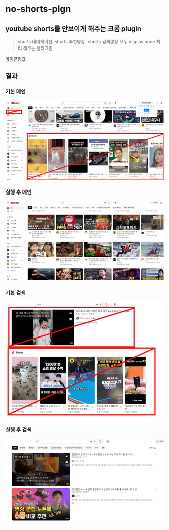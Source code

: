 # no-shorts-plgn

## youtube shorts를 안보이게 해주는 크롬 plugin
> shorts 네비게이션, shorts 추천영상, shorts 검색영상 모두 display none 처리 해주는 플러그인 <br>

[아이콘링크](https://www.freepik.com/icon/youtube_3938026#fromView=search&page=1&position=0&uuid=3667207f-7d3a-472b-8b18-11e523e8579a)

## 결과
### 기본 메인
![](./result/default_main.png) 

### 실행 후 메인
![](./result/res_main.png) 

### 기본 검색
![](./result/default_search.png) 

### 실행 후 검색
![](./result/res_search.png) 